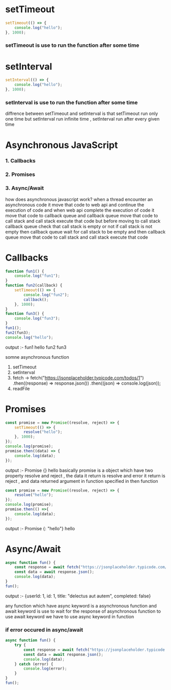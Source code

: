 # setTimeout
```javascript
setTimeout(() => {
    console.log("hello");
}, 1000);
```
### setTimeout is use to run the function after some time


# setInterval
```javascript
setInterval(() => {
    console.log("hello");
}, 1000);
```
### setInterval is use to run the function after some time
diffrence between setTimeout and setInterval is that setTimeout run only one time but setInterval run infinite time , setInterval run after every given time

# Asynchronous JavaScript
### 1. Callbacks
### 2. Promises
### 3. Async/Await

how does asynchronous javascript work?
when a thread encounter an asynchronous code it move that code to web api and continue the execution of code and when web api complete the execution of code it move that code to callback queue and callback queue move that code to call stack and call stack execute that code but before moving to call stack callback queue check that call stack is empty or not if call stack is not empty then callback queue wait for call stack to be empty and then callback queue move that code to call stack and call stack execute that code


# Callbacks
```javascript
function fun1() {
    console.log("fun1");
}
function fun2(callback) {
    setTimeout(() => {
        console.log("fun2");
        callback();
    }, 1000);
}
function fun3() {
    console.log("fun3");
}
fun1();
fun2(fun3);
console.log("hello");
```
output :-  fun1
           hello
           fun2
           fun3


somne asynchronous function
1. setTimeout
2. setInterval
3. fetch ->
    fetch("https://jsonplaceholder.typicode.com/todos/1")
    .then((response) => response.json())
    .then((json) => console.log(json));
4. readFile

# Promises
```javascript
const promise = new Promise((resolve, reject) => {
    setTimeout(() => {
        resolve("hello");
    }, 1000);
});
console.log(promise);
promise.then((data) => {
    console.log(data);
});
```
output :- Promise {<pending>}
          hello
basically promise is a object which have two property resolve and reject , the data it return is resolve and error it return is reject , and data returned argument in function specified in then function

```javascript
const promise = new Promise((resolve, reject) => {
    resolve("hello");
});
console.log(promise);
promise.then(() =>{
    console.log(data);
});
```
output :- Promise {<resolved>: "hello"}
          hello

# Async/Await
```javascript
async function fun() {
    const response = await fetch("https://jsonplaceholder.typicode.com/todos/1");
    const data = await response.json();
    console.log(data);
}
fun();
```
output :- {userId: 1, id: 1, title: "delectus aut autem", completed: false}

any function which have async keyword is a asynchronous function and await keyword is use to wait for the response of asynchronous function
to use await keyword we have to use async keyword in function

### if error occured in async/await
```javascript
async function fun() {
    try {
        const response = await fetch("https://jsonplaceholder.typicode.com/todos/1");
        const data = await response.json();
        console.log(data);
    } catch (error) {
        console.log(error);
    }
}
fun();
```
